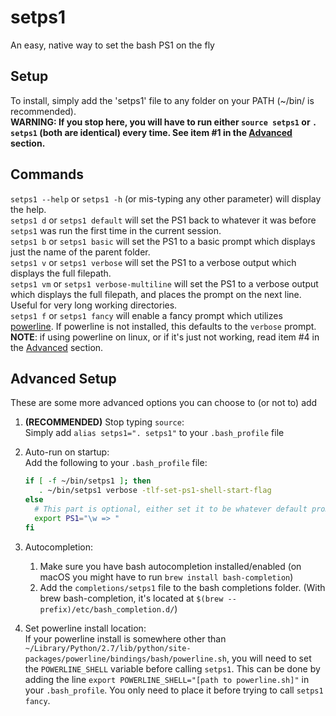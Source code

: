 # setps1
An easy, native way to set the bash PS1 on the fly


## Setup
To install, simply add the 'setps1' file to any folder on your PATH (~/bin/ is recommended).   
**WARNING: If you stop here, you will have to run either `source setps1` or `. setps1` (both are identical) every time. See item #1 in the [Advanced](#advanced-setup) section.**

## Commands
`setps1 --help` or `setps1 -h` (or mis-typing any other parameter) will display the help.  
`setps1 d` or `setps1 default` will set the PS1 back to whatever it was before `setps1` was run the first time in the current session.  
`setps1 b` or `setps1 basic` will set the PS1 to a basic prompt which displays just the name of the parent folder.  
`setps1 v` or `setps1 verbose` will set the PS1 to a verbose output which displays the full filepath.  
`setps1 vm` or `setps1 verbose-multiline` will set the PS1 to a verbose output which displays the full filepath, and places the prompt on the next line. Useful for very long working directories.  
`setps1 f` or `setps1 fancy` will enable a fancy prompt which utilizes [powerline](http://powerline.readthedocs.io). If powerline is not installed, this defaults to the `verbose` prompt. **NOTE**: if using powerline on linux, or if it's just not working, read item #4 in the [Advanced](#advanced-setup) section.

## Advanced Setup
These are some more advanced options you can choose to (or not to) add

1. **(RECOMMENDED)** Stop typing `source`:  
   Simply add `alias setps1=". setps1"` to your `.bash_profile` file
1. Auto-run on startup:  
   Add the following to your `.bash_profile` file:
   
   ```bash
   if [ -f ~/bin/setps1 ]; then
      . ~/bin/setps1 verbose -tlf-set-ps1-shell-start-flag
   else
     # This part is optional, either set it to be whatever default prompt you want, or just remove it entirely
     export PS1="\w => "
   fi
   ```
1. Autocompletion:  
   1. Make sure you have bash autocompletion installed/enabled (on macOS you might have to run `brew install bash-completion`)
   2. Add the `completions/setps1` file to the bash completions folder. (With brew bash-completion, it's located at `$(brew --prefix)/etc/bash_completion.d/`)
1. Set powerline install location:  
   If your powerline install is somewhere other than `~/Library/Python/2.7/lib/python/site-packages/powerline/bindings/bash/powerline.sh`, you will need to set the `POWERLINE_SHELL` variable before calling `setps1`. This can be done by adding the line `export POWERLINE_SHELL="[path to powerline.sh]"` in your `.bash_profile`. You only need to place it before trying to call `setps1 fancy`.
